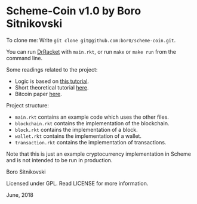 Scheme-Coin v1.0 by Boro Sitnikovski
====================================
To clone me: Write `git clone git@github.com:bor0/scheme-coin.git`.

You can run [DrRacket](https://racket-lang.org/) with `main.rkt`, or run `make` or `make run` from the command line.

Some readings related to the project:
- Logic is based on [this tutorial](https://medium.com/programmers-blockchain/create-simple-blockchain-java-tutorial-from-scratch-6eeed3cb03fa).
- Short theoretical tutorial [here](https://blockgeeks.com/guides/what-is-bitcoin/).
- Bitcoin paper [here](https://bitcoin.org/bitcoin.pdf).

Project structure:
- `main.rkt` contains an example code which uses the other files.
- `blockchain.rkt` contains the implementation of the blockchain.
- `block.rkt` contains the implementation of a block.
- `wallet.rkt` contains the implementation of a wallet.
- `transaction.rkt` contains the implementation of transactions.

Note that this is just an example cryptocurrency implementation in Scheme and is not intended to be run in production.

Boro Sitnikovski

Licensed under GPL.  Read LICENSE for more information.

June, 2018
